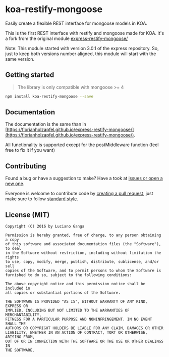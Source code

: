 # koa-restify-mongoose

Easily create a flexible REST interface for mongoose models in KOA.

This is the first REST interface with restify and mongoose made for KOA. It's a fork from the original module [express-restify-mongoose/](https://florianholzapfel.github.io/express-restify-mongoose/)

Note: This module started with version 3.0.1 of the express repository. So, just to keep both versions number aligned, this module will start with the same version.

## Getting started

> The library is only compatible with mongoose >= 4

```sh
npm install koa-restify-mongoose --save
```

## Documentation

The documentation is the same than in [https://florianholzapfel.github.io/express-restify-mongoose/](https://florianholzapfel.github.io/express-restify-mongoose/).

All functionality is supported except for the postMiddleware function (feel free to fix it if you want)

## Contributing

Found a bug or have a suggestion to make? Have a took at [issues or open a new one](https://github.com/LucianoGanga/koa-restify-mongoose/issues).

Everyone is welcome to contribute code by [creating a pull request](https://github.com/LucianoGanga/koa-restify-mongoose/pulls), just make sure to follow [standard style](https://github.com/feross/standard).


## License (MIT)

```
Copyright (C) 2016 by Luciano Ganga

Permission is hereby granted, free of charge, to any person obtaining a copy
of this software and associated documentation files (the "Software"), to deal
in the Software without restriction, including without limitation the rights
to use, copy, modify, merge, publish, distribute, sublicense, and/or sell
copies of the Software, and to permit persons to whom the Software is
furnished to do so, subject to the following conditions:

The above copyright notice and this permission notice shall be included in
all copies or substantial portions of the Software.

THE SOFTWARE IS PROVIDED "AS IS", WITHOUT WARRANTY OF ANY KIND, EXPRESS OR
IMPLIED, INCLUDING BUT NOT LIMITED TO THE WARRANTIES OF MERCHANTABILITY,
FITNESS FOR A PARTICULAR PURPOSE AND NONINFRINGEMENT. IN NO EVENT SHALL THE
AUTHORS OR COPYRIGHT HOLDERS BE LIABLE FOR ANY CLAIM, DAMAGES OR OTHER
LIABILITY, WHETHER IN AN ACTION OF CONTRACT, TORT OR OTHERWISE, ARISING FROM,
OUT OF OR IN CONNECTION WITH THE SOFTWARE OR THE USE OR OTHER DEALINGS IN
THE SOFTWARE.
```
